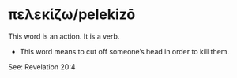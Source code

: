 # πελεκίζω/pelekizō
This word is an action. It is a verb.
* This word means to cut off someone’s head in order to kill them.

See: Revelation 20:4

